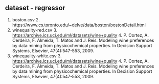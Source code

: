 ## dataset - regressor

1. boston.csv
	2. https://www.cs.toronto.edu/~delve/data/boston/bostonDetail.html
2. winequality-red.csv
	3. https://archive.ics.uci.edu/ml/datasets/wine+quality
	4. P. Cortez, A. Cerdeira, F. Almeida, T. Matos and J. Reis. Modeling wine preferences by data mining from physicochemical properties. In Decision Support Systems, Elsevier, 47(4):547-553, 2009.
3. winequality-white.csv
	3. https://archive.ics.uci.edu/ml/datasets/wine+quality
	4. P. Cortez, A. Cerdeira, F. Almeida, T. Matos and J. Reis. Modeling wine preferences by data mining from physicochemical properties. In Decision Support Systems, Elsevier, 47(4):547-553, 2009.